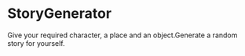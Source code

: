 # StoryGenerator
Give your required character, a place and an object.Generate a random story for yourself.
